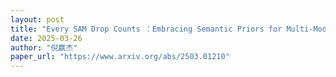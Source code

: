 ```yaml
---
layout: post
title: "Every SAM Drop Counts ：Embracing Semantic Priors for Multi-Modality Image Fusion and Beyond"
date: 2025-03-26
author: "倪赢杰"
paper_url: "https://www.arxiv.org/abs/2503.01210"
---
```

